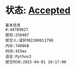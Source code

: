 # 状态: [Accepted](http://xzmdsa.openjudge.cn/2025hw4/solution/48789027/)
```
基本信息
#:48789027
题目:250407
提交人:梁轩玮2200011798
内存:7488kB
时间:455ms
语言:Python3
提交时间:2025-04-01 16:17:00
```
